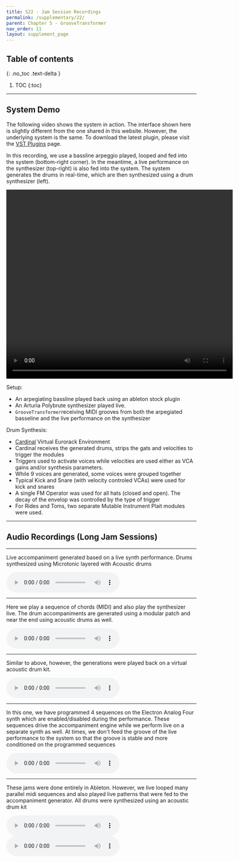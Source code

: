 ```yaml
---
title: S22 - Jam Session Recordings
permalink: /supplementary/22/
parent: Chapter 5 - GrooveTransformer
nav_order: 11
layout: supplement_page
---
```


## Table of contents
{: .no_toc .text-delta }

1. TOC
{:toc}

---

## System Demo

The following video shows the system in action. The interface shown here is slightly different from the one shared in this website.
However, the underlying system is the same. To download the latest plugin, please visit the [VST Plugins](/resources/source_code_and_vst_plugins/) page.

In this recording, we use a bassline arpeggio played, looped and fed into the system (bottom-right corner). In the meantime, 
a live performance on the synthesizer (top-right) is also fed into the system. The system generates the drums in real-time, which
are then synthesized using a drum synthesizer (left).

<video width="600" height="500" controls>
  <source src="/assets/ch56/video/VCV_VST_Keyboard_LowRes.mp4" type="video/mp4">
  Your browser does not support the video tag.
</video>

<br>


Setup:

- An arpegiating bassline played back using an ableton stock plugin
- An Arturia Polybrute synthesizer played live. 
- `GrooveTransformer`receiving MIDI grooves from both the arpegiated basseline and the live performance on the synthesizer

Drum Synthesis:

- [Cardinal](https://github.com/DISTRHO/Cardinal) Virtual Eurorack Environment
- Cardinal receives the generated drums, strips the gats and velocities to trigger the modules
- Triggers used to activate voices while velocities are used either as VCA gains and/or synthesis parameters. 
- While 9 voices are generated, some voices were grouped together
- Typical Kick and Snare (with velocity controled VCAs) were used for kick and snares
- A single FM Operator was used for all hats (closed and open). The decay of the envelop was controlled by the type of trigger
- For Rides and Toms, two separate Mutable Instrument Plait modules were used.


---

## Audio Recordings (Long Jam Sessions)



---

Live accompaniment generated based on a live synth performance. Drums synthesized using Microtonic layered with Acoustic drums

<audio width="600" height="200" controls>
  <source src="/assets/ch56/audio/2_Feb12_CardinalAndAcousticDrumsLayered_Polybrute.mp3" type="audio/mp3">
  Your browser does not support the video tag.
</audio>




---

Here we play a sequence of chords (MIDI) and also play the synthesizer live. The drum accompaniments are generated using a modular patch and near the end using acoustic drums as well.
 

<audio width="600" height="200" controls>
  <source src="/assets/ch56/audio/1_Feb12_CardinalVCV_Polybrute.mp3" type="audio/mp3">
  Your browser does not support the video tag.
</audio>


---

Similar to above, however, the generations were played back on a virtual acoustic drum kit.

<audio width="600" height="200" controls>
  <source src="/assets/ch56/audio/3_Feb8_Acoustic Drums_Polybrute.mp3" type="audio/mp3">
  Your browser does not support the video tag.
</audio>


---

In this one, we have programmed 4 sequences on the Electron Analog Four synth which are enabled/disabled during the performance. These sequences drive the accompaniment engine while we perform live on a separate synth as well. At times, we don't feed the groove of the live performance to the system so that the groove is stable and more conditioned on the programmed sequences

<audio width="600" height="200" controls>
  <source src="/assets/ch56/audio/4_Feb2_A4SequencesAndPolybruteAcousticDrums.mp3" type="audio/mp3">
  Your browser does not support the video tag.
</audio>

---

These jams were done entirely in Ableton. However, we live looped many parallel midi sequences and also played live patterns that were fed to the accompaniment generator. All drums were synthesized using an acoustic drum kit

<audio width="600" height="200" controls>
  <source src="/assets/ch56/audio/5_Jan12_MultipleSequencesLoopedAbletonPush2.mp3" type="audio/mp3">
  Your browser does not support the video tag.
</audio>

<br>

<audio width="600" height="200" controls>
  <source src="/assets/ch56/audio/6_Jan17_SameSetupAs5.mp3" type="audio/mp3">
  Your browser does not support the video tag.
</audio>